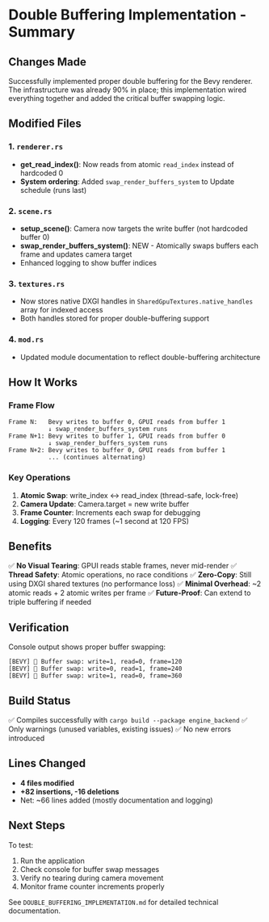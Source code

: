 # Double Buffering Implementation - Summary

## Changes Made

Successfully implemented proper double buffering for the Bevy renderer. The infrastructure was already 90% in place; this implementation wired everything together and added the critical buffer swapping logic.

## Modified Files

### 1. `renderer.rs`
- **get_read_index()**: Now reads from atomic `read_index` instead of hardcoded 0
- **System ordering**: Added `swap_render_buffers_system` to Update schedule (runs last)

### 2. `scene.rs`
- **setup_scene()**: Camera now targets the write buffer (not hardcoded buffer 0)
- **swap_render_buffers_system()**: NEW - Atomically swaps buffers each frame and updates camera target
- Enhanced logging to show buffer indices

### 3. `textures.rs`
- Now stores native DXGI handles in `SharedGpuTextures.native_handles` array for indexed access
- Both handles stored for proper double-buffering support

### 4. `mod.rs`
- Updated module documentation to reflect double-buffering architecture

## How It Works

### Frame Flow
```
Frame N:   Bevy writes to buffer 0, GPUI reads from buffer 1
           ↓ swap_render_buffers_system runs
Frame N+1: Bevy writes to buffer 1, GPUI reads from buffer 0
           ↓ swap_render_buffers_system runs
Frame N+2: Bevy writes to buffer 0, GPUI reads from buffer 1
           ... (continues alternating)
```

### Key Operations
1. **Atomic Swap**: write_index ↔ read_index (thread-safe, lock-free)
2. **Camera Update**: Camera.target = new write buffer
3. **Frame Counter**: Increments each swap for debugging
4. **Logging**: Every 120 frames (~1 second at 120 FPS)

## Benefits

✅ **No Visual Tearing**: GPUI reads stable frames, never mid-render
✅ **Thread Safety**: Atomic operations, no race conditions
✅ **Zero-Copy**: Still using DXGI shared textures (no performance loss)
✅ **Minimal Overhead**: ~2 atomic reads + 2 atomic writes per frame
✅ **Future-Proof**: Can extend to triple buffering if needed

## Verification

Console output shows proper buffer swapping:
```
[BEVY] 🔄 Buffer swap: write=1, read=0, frame=120
[BEVY] 🔄 Buffer swap: write=0, read=1, frame=240
[BEVY] 🔄 Buffer swap: write=1, read=0, frame=360
```

## Build Status

✅ Compiles successfully with `cargo build --package engine_backend`
✅ Only warnings (unused variables, existing issues)
✅ No new errors introduced

## Lines Changed

- **4 files modified**
- **+82 insertions, -16 deletions**
- Net: ~66 lines added (mostly documentation and logging)

## Next Steps

To test:
1. Run the application
2. Check console for buffer swap messages
3. Verify no tearing during camera movement
4. Monitor frame counter increments properly

See `DOUBLE_BUFFERING_IMPLEMENTATION.md` for detailed technical documentation.
